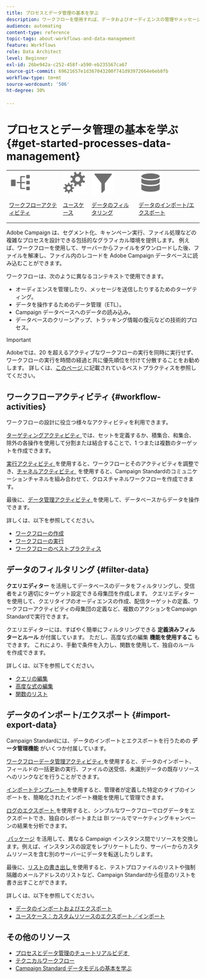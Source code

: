 ```yaml
---
title: プロセスとデータ管理の基本を学ぶ
description: ワークフローを使用すれば、データおよびオーディエンスの管理やメッセージの送信などのプロセスを自動化できます。
audience: automating
content-type: reference
topic-tags: about-workflows-and-data-management
feature: Workflows
role: Data Architect
level: Beginner
exl-id: 26be942a-c252-458f-a590-eb235567ca67
source-git-commit: 69621657e1d367043200f741d93972664e6eb8fb
workflow-type: tm+mt
source-wordcount: '506'
ht-degree: 30%

---
```


# プロセスとデータ管理の基本を学ぶ {#get-started-processes-data-management}

<table>
<tr>
<td><img src="assets/do-not-localize/icon_workflows.svg" width="60px"><p><a href="#workflow-activities">ワークフローアクティビティ</a></p></td><td><img src="assets/do-not-localize/icon_activities.svg" width="60px"><p><a href="../../automating/using/workflow-created-query-with-complement.md">ユースケース</a></p></td><td><img src="assets/do-not-localize/icon_filter.svg" width="60px"><p><a href="#filter-data">データのフィルタリング</a></p></td>
<td><img src="assets/do-not-localize/icon_manage.svg" width="60px"><p><a href="#import-export-data">データのインポート/エクスポート</a></p></td></tr>
</table>

Adobe Campaign は、セグメント化、キャンペーン実行、ファイル処理などの複雑なプロセスを設計できる包括的なグラフィカル環境を提供します。 例えば、ワークフローを使用して、サーバーからファイルをダウンロードした後、ファイルを解凍し、ファイル内のレコードを Adobe Campaign データベースに読み込むことができます。

ワークフローは、次のように異なるコンテキストで使用できます。

* オーディエンスを管理したり、メッセージを送信したりするためのターゲティング。
* データを操作するためのデータ管理（ETL）。
* Campaign データベースへのデータの読み込み。
* データベースのクリーンアップ、トラッキング情報の復元などの技術的プロセス。

>[!IMPORTANT]
>
> Adobeでは、20 を超えるアクティブなワークフローの実行を同時に実行せず、ワークフローの実行を時間の経過と共に優先順位を付けて分散することをお勧めします。 詳しくは、[&#x200B; このページ &#x200B;](../../automating/using/best-practices-workflows.md) に記載されているベストプラクティスを参照してください。

## ワークフローアクティビティ {#workflow-activities}

ワークフローの設計に役立つ様々なアクティビティを利用できます。

[&#x200B; ターゲティングアクティビティ &#x200B;](../../automating/using/about-targeting-activities.md) では、セットを定義するか、積集合、和集合、除外の各操作を使用して分割または結合することで、1 つまたは複数のターゲットを作成できます。

[&#x200B; 実行アクティビティ &#x200B;](../../automating/using/about-execution-activities.md) を使用すると、ワークフローとそのアクティビティを調整でき、[&#x200B; チャネルアクティビティ &#x200B;](../../automating/using/about-channel-activities.md) を使用すると、Campaign Standardのコミュニケーションチャネルを組み合わせて、クロスチャネルワークフローを作成できます。

最後に、[&#x200B; データ管理アクティビティ &#x200B;](../../automating/using/about-data-management-activities.md) を使用して、データベースからデータを操作できます。

詳しくは、以下を参照してください。

* [ワークフローの作成](../../automating/using/building-a-workflow.md)
* [ワークフローの実行](../../automating/using/about-workflow-execution.md)
* [ワークフローのベストプラクティス](../../automating/using/best-practices-workflows.md)

## データのフィルタリング {#filter-data}

**クエリエディター** を活用してデータベースのデータをフィルタリングし、受信者をより適切にターゲット設定できる母集団を作成します。 クエリエディターを使用して、クエリタイプのオーディエンスの作成、配信ターゲットの定義、ワークフローアクティビティの母集団の定義など、複数のアクションをCampaign Standardで実行できます。

クエリエディターには、すばやく簡単にフィルタリングできる **定義済みフィルターとルール** が付属しています。 ただし、高度な式の編集 **機能を使用するこ** もできます。 これにより、手動で条件を入力し、関数を使用して、独自のルールを作成できます。

詳しくは、以下を参照してください。

* [クエリの編集](../../automating/using/editing-queries.md)
* [高度な式の編集](../../automating/using/advanced-expression-editing.md)
* [関数のリスト](../../automating/using/list-of-functions.md)

## データのインポート/エクスポート {#import-export-data}

Campaign Standardには、データのインポートとエクスポートを行うための **データ管理機能** がいくつか付属しています。

[&#x200B; ワークフローデータ管理アクティビティ &#x200B;](../../automating/using/about-data-management-activities.md) を使用すると、データのインポート、フィールドの一括更新の実行、ファイルの送受信、未識別データの既存リソースへのリンクなどを行うことができます。

[&#x200B; インポートテンプレート &#x200B;](../../automating/using/importing-data-with-import-templates.md) を使用すると、管理者が定義した特定のタイプのインポートを、簡略化されたインポート機能を使用して管理できます。

[&#x200B; ログのエクスポート &#x200B;](../../automating/using/exporting-logs.md) を使用すると、シンプルなワークフローでログデータをエクスポートでき、独自のレポートまたは BI ツールでマーケティングキャンペーンの結果を分析できます。

[&#x200B; パッケージ &#x200B;](../../automating/using/managing-packages.md) を活用して、異なる Campaign インスタンス間でリソースを交換します。例えば、インスタンスの設定をレプリケートしたり、サーバーからカスタムリソースを含む別のサーバーにデータを転送したりします。

最後に、[&#x200B; リストの書き出し &#x200B;](../../automating/using/exporting-lists.md) を使用すると、テストプロファイルのリストや強制隔離のメールアドレスのリストなど、Campaign Standardから任意のリストを書き出すことができます。

詳しくは、以下を参照してください。

* [データのインポートおよびエクスポート](../../automating/using/about-data-import-and-export.md)
* [ユースケース：カスタムリソースのエクスポート／インポート](../../automating/using/exporting-importing-custom-resources.md)

## その他のリソース

* [&#x200B; プロセスとデータ管理のチュートリアルビデオ &#x200B;](https://experienceleague.adobe.com/docs/campaign-standard-learn/tutorials/managing-processes-and-data/creating-a-workflow.html?lang=ja)
* [テクニカルワークフロー](../../administration/using/technical-workflows.md)
* [Campaign Standard データモデルの基本を学ぶ](../../developing/using/get-started-data-model.md)
